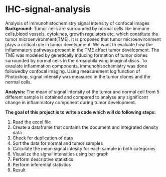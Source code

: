 # IHC-signal-analysis
Analysis of immunohistochemistry signal intensity of confocal images 
__Background:__
Tumor cells are surrounded by normal cells like immune cells,blood vessels, cytokines, growth regulators etc. which constitute the tumor microenvironment(TME). It is proposed that tumor microenvironment plays a critical role in tumor development. We want to evaluate how the inflammatory pathways present in the TME affect tumor development. The TME was modeled by genetically inducing formation of tumor clones surrounded by normal cells in the drosophila wing imaginal discs. To evaulate inflammation components, immunohisochemistry was done followedby confocal imaging. Using measurement log function of Photoshop, signal intensity was measured in the tumor clones and the normal cells. 


__Analysis:__ The mean of signal intensity of the tumor and normal cell from 5 different sample is obtained and compared to analyse any significant change in inflammatory component during tumor development. 

__The goal of this project is to write a code which will do following steps:__
1. Read the excel file 
2. Create a dataframe that contains the document and integrated density data
3. Check for duplication of data
4. Sort the data for normal and tumor samples
5. Calculate the mean signal intesity for each sample in both categories 
6. Visualize the signal intensities using bar graph
7. Perform descriptive statistics 
8. Perform inferential statistics
9. Result

